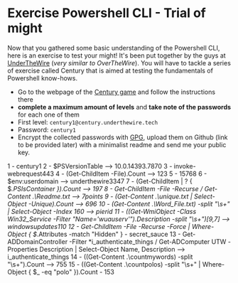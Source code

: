 # Exercise Powershell CLI - Trial of might

Now that you gathered some basic understanding of the Powershell CLI, here is an exercise to test your might! It's been put together by the guys at [UnderTheWire](https://underthewire.tech/) (_very similar to OverTheWire_). You will have to tackle a series of exercise called Century that is aimed at testing the fundamentals of Powershell know-hows.

- Go to the webpage of the [Century game](https://underthewire.tech/century) and follow the instructions there
- **complete a maximum amount of levels** and **take note of the passwords** for each one of them
- First level:  ```century1@century.underthewire.tech``` 
- Password: ```century1```
- Encrypt the collected passwords with [GPG](https://medium.com/meetcyber/gpg-encryption-a-comprehensive-guide-to-securing-data-transfers-b66e784d7889), upload them on Github (link to be provided later) with a minimalist readme and send me your public key. 

1 - century1
2 - $PSVersionTable --> 10.0.14393.7870
3 - invoke-webrequest443
4 - (Get-ChildItem -File).Count --> 123
5 - 15768
6 - $env:userdomain --> underthewire3347
7 - (Get-ChildItem | ? { $_.PSIsContainer }).Count --> 197
8 - Get-ChildItem -File -Recurse / Get-Content .\Readme.txt --> 7points
9 - (Get-Content .\unique.txt | Select-Object -Unique).Count --> 696
10 - (Get-Content .\Word_File.txt) -split "\s+" | Select-Object -Index 160 --> pierid
11 - ((Get-WmiObject -Class Win32_Service -Filter "Name='wuauserv'").Description -split "\s+")[9,7] --> windowsupdates110
12 - Get-ChildItem -File -Recurse -Force | Where-Object { $_.Attributes -match "Hidden" } - secret_sauce
13 - Get-ADDomainController -Filter *i_authenticate_things / Get-ADComputer UTW -Properties Description | Select-Object Name, Description --> i_authenticate_things
14 - ((Get-Content .\countmywords) -split "\s+").Count --> 755
15 - ((Get-Content .\countpolos) -split "\s+" | Where-Object { $_ -eq "polo" }).Count - 153


